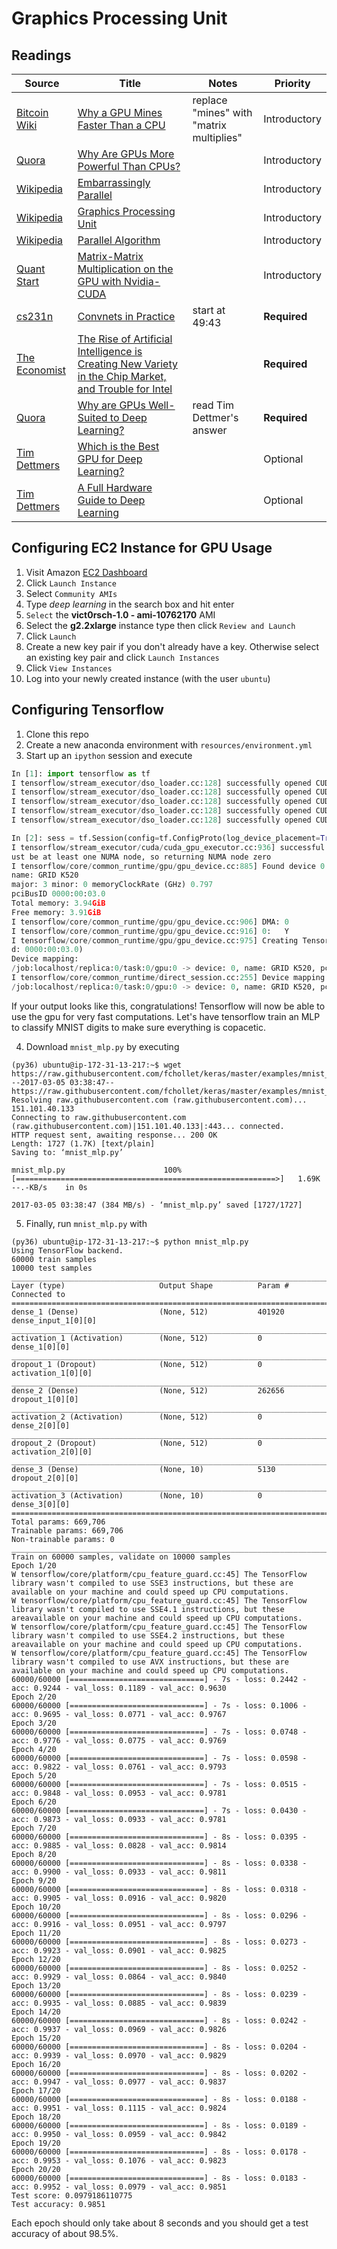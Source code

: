 # Graphics Processing Unit

## Readings

| Source | Title | Notes | Priority |
| ------ | ----- | ----- | -------- |
| [Bitcoin Wiki](https://en.bitcoin.it/wiki/Main_Page) | [Why a GPU Mines Faster Than a CPU](https://en.bitcoin.it/wiki/Why_a_GPU_mines_faster_than_a_CPU) | replace "mines" with "matrix multiplies" | Introductory
| [Quora](https://www.quora.com/) | [Why Are GPUs More Powerful Than CPUs?](https://www.quora.com/Why-are-GPUs-more-powerful-than-CPUs) | | Introductory
| [Wikipedia](https://en.wikipedia.org/wiki/Main_Page) | [Embarrassingly Parallel](https://en.wikipedia.org/wiki/Embarrassingly_parallel) | | Introductory
| [Wikipedia](https://en.wikipedia.org/wiki/Main_Page) | [Graphics Processing Unit](https://en.wikipedia.org/wiki/Graphics_processing_unit) | | Introductory
| [Wikipedia](https://en.wikipedia.org/wiki/Main_Page) | [Parallel Algorithm](https://en.wikipedia.org/wiki/Parallel_algorithm) | | Introductory
| [Quant Start](https://www.quantstart.com/) | [Matrix-Matrix Multiplication on the GPU with Nvidia-CUDA](https://www.quantstart.com/articles/Matrix-Matrix-Multiplication-on-the-GPU-with-Nvidia-CUDA) | | Introductory
| [cs231n](http://cs231n.stanford.edu/index.html) | [Convnets in Practice](https://www.youtube.com/watch?v=ue4RJdI8yRA&index=11&list=PLlJy-eBtNFt6EuMxFYRiNRS07MCWN5UIA) | start at 49:43 | **Required** |
| [The Economist](http://www.econmist.com/) | [The Rise of Artificial Intelligence is Creating New Variety in the Chip Market, and Trouble for Intel](http://www.economist.com/news/business/21717430-success-nvidia-and-its-new-computing-chip-signals-rapid-change-it-architecture) | | **Required**
| [Quora](https://www.quora.com/) | [Why are GPUs Well-Suited to Deep Learning?](https://www.quora.com/Why-are-GPUs-well-suited-to-deep-learning) | read Tim Dettmer's answer | **Required**
| [Tim Dettmers](http://timdettmers.com/) | [Which is the Best GPU for Deep Learning?](http://timdettmers.com/2014/08/14/which-gpu-for-deep-learning/) | | Optional
| [Tim Dettmers](http://timdettmers.com/) | [A Full Hardware Guide to Deep Learning](http://timdettmers.com/2015/03/09/deep-learning-hardware-guide/) | | Optional

## Configuring EC2 Instance for GPU Usage

1. Visit Amazon [EC2 Dashboard](https://us-west-1.console.aws.amazon.com/ec2/v2/home?region=us-west-1)
2. Click `Launch Instance`
3. Select `Community AMIs`
4. Type *deep learning* in the search box and hit enter
5. `Select` the **vict0rsch-1.0 - ami-10762170** AMI
6. Select the **g2.2xlarge** instance type then click `Review and Launch`
7. Click `Launch`
8. Create a new key pair if you don't already have a key. Otherwise select an existing key pair and click `Launch Instances`
9. Click `View Instances`
9. Log into your newly created instance (with the user `ubuntu`)

## Configuring Tensorflow

1. Clone this repo
2. Create a new anaconda environment with `resources/environment.yml`
3. Start up an `ipython` session and execute

 ```python
In [1]: import tensorflow as tf
I tensorflow/stream_executor/dso_loader.cc:128] successfully opened CUDA library libcublas.so locally
I tensorflow/stream_executor/dso_loader.cc:128] successfully opened CUDA library libcudnn.so locally
I tensorflow/stream_executor/dso_loader.cc:128] successfully opened CUDA library libcufft.so locally
I tensorflow/stream_executor/dso_loader.cc:128] successfully opened CUDA library libcuda.so.1 locally
I tensorflow/stream_executor/dso_loader.cc:128] successfully opened CUDA library libcurand.so locally

In [2]: sess = tf.Session(config=tf.ConfigProto(log_device_placement=True))
I tensorflow/stream_executor/cuda/cuda_gpu_executor.cc:936] successful NUMA node read from SysFS had negative value (-1), but there m
ust be at least one NUMA node, so returning NUMA node zero
I tensorflow/core/common_runtime/gpu/gpu_device.cc:885] Found device 0 with properties:
name: GRID K520
major: 3 minor: 0 memoryClockRate (GHz) 0.797
pciBusID 0000:00:03.0
Total memory: 3.94GiB
Free memory: 3.91GiB
I tensorflow/core/common_runtime/gpu/gpu_device.cc:906] DMA: 0
I tensorflow/core/common_runtime/gpu/gpu_device.cc:916] 0:   Y
I tensorflow/core/common_runtime/gpu/gpu_device.cc:975] Creating TensorFlow device (/gpu:0) -> (device: 0, name: GRID K520, pci bus i
d: 0000:00:03.0)
Device mapping:
/job:localhost/replica:0/task:0/gpu:0 -> device: 0, name: GRID K520, pci bus id: 0000:00:03.0
I tensorflow/core/common_runtime/direct_session.cc:255] Device mapping:
/job:localhost/replica:0/task:0/gpu:0 -> device: 0, name: GRID K520, pci bus id: 0000:00:03.0
```

 If your output looks like this, congratulations! Tensorflow will now be able to use the gpu for very fast computations. Let's have tensorflow train an MLP to classify MNIST digits to make sure everything is copacetic.

4. Download `mnist_mlp.py` by executing

 ```shell
(py36) ubuntu@ip-172-31-13-217:~$ wget https://raw.githubusercontent.com/fchollet/keras/master/examples/mnist_mlp.py
--2017-03-05 03:38:47--  https://raw.githubusercontent.com/fchollet/keras/master/examples/mnist_mlp.py
Resolving raw.githubusercontent.com (raw.githubusercontent.com)... 151.101.40.133
Connecting to raw.githubusercontent.com (raw.githubusercontent.com)|151.101.40.133|:443... connected.
HTTP request sent, awaiting response... 200 OK
Length: 1727 (1.7K) [text/plain]
Saving to: ‘mnist_mlp.py’

mnist_mlp.py                      100%[==========================================================>]   1.69K  --.-KB/s    in 0s

2017-03-05 03:38:47 (384 MB/s) - ‘mnist_mlp.py’ saved [1727/1727]
```

5. Finally, run `mnist_mlp.py` with

```shell
(py36) ubuntu@ip-172-31-13-217:~$ python mnist_mlp.py
Using TensorFlow backend.
60000 train samples
10000 test samples
____________________________________________________________________________________________________
Layer (type)                     Output Shape          Param #     Connected to
====================================================================================================
dense_1 (Dense)                  (None, 512)           401920      dense_input_1[0][0]
____________________________________________________________________________________________________
activation_1 (Activation)        (None, 512)           0           dense_1[0][0]
____________________________________________________________________________________________________
dropout_1 (Dropout)              (None, 512)           0           activation_1[0][0]
____________________________________________________________________________________________________
dense_2 (Dense)                  (None, 512)           262656      dropout_1[0][0]
____________________________________________________________________________________________________
activation_2 (Activation)        (None, 512)           0           dense_2[0][0]
____________________________________________________________________________________________________
dropout_2 (Dropout)              (None, 512)           0           activation_2[0][0]
____________________________________________________________________________________________________
dense_3 (Dense)                  (None, 10)            5130        dropout_2[0][0]
____________________________________________________________________________________________________
activation_3 (Activation)        (None, 10)            0           dense_3[0][0]
====================================================================================================
Total params: 669,706
Trainable params: 669,706
Non-trainable params: 0
____________________________________________________________________________________________________
Train on 60000 samples, validate on 10000 samples
Epoch 1/20
W tensorflow/core/platform/cpu_feature_guard.cc:45] The TensorFlow library wasn't compiled to use SSE3 instructions, but these are available on your machine and could speed up CPU computations.
W tensorflow/core/platform/cpu_feature_guard.cc:45] The TensorFlow library wasn't compiled to use SSE4.1 instructions, but these areavailable on your machine and could speed up CPU computations.
W tensorflow/core/platform/cpu_feature_guard.cc:45] The TensorFlow library wasn't compiled to use SSE4.2 instructions, but these areavailable on your machine and could speed up CPU computations.
W tensorflow/core/platform/cpu_feature_guard.cc:45] The TensorFlow library wasn't compiled to use AVX instructions, but these are available on your machine and could speed up CPU computations.
60000/60000 [==============================] - 7s - loss: 0.2442 - acc: 0.9244 - val_loss: 0.1189 - val_acc: 0.9630
Epoch 2/20
60000/60000 [==============================] - 7s - loss: 0.1006 - acc: 0.9695 - val_loss: 0.0771 - val_acc: 0.9767
Epoch 3/20
60000/60000 [==============================] - 7s - loss: 0.0748 - acc: 0.9776 - val_loss: 0.0775 - val_acc: 0.9769
Epoch 4/20
60000/60000 [==============================] - 7s - loss: 0.0598 - acc: 0.9822 - val_loss: 0.0761 - val_acc: 0.9793
Epoch 5/20
60000/60000 [==============================] - 7s - loss: 0.0515 - acc: 0.9848 - val_loss: 0.0953 - val_acc: 0.9781
Epoch 6/20
60000/60000 [==============================] - 7s - loss: 0.0430 - acc: 0.9873 - val_loss: 0.0933 - val_acc: 0.9781
Epoch 7/20
60000/60000 [==============================] - 8s - loss: 0.0395 - acc: 0.9885 - val_loss: 0.0828 - val_acc: 0.9814
Epoch 8/20
60000/60000 [==============================] - 8s - loss: 0.0338 - acc: 0.9900 - val_loss: 0.0933 - val_acc: 0.9811
Epoch 9/20
60000/60000 [==============================] - 8s - loss: 0.0318 - acc: 0.9905 - val_loss: 0.0916 - val_acc: 0.9820
Epoch 10/20
60000/60000 [==============================] - 8s - loss: 0.0296 - acc: 0.9916 - val_loss: 0.0951 - val_acc: 0.9797
Epoch 11/20
60000/60000 [==============================] - 8s - loss: 0.0273 - acc: 0.9923 - val_loss: 0.0901 - val_acc: 0.9825
Epoch 12/20
60000/60000 [==============================] - 8s - loss: 0.0252 - acc: 0.9929 - val_loss: 0.0864 - val_acc: 0.9840
Epoch 13/20
60000/60000 [==============================] - 8s - loss: 0.0239 - acc: 0.9935 - val_loss: 0.0885 - val_acc: 0.9839
Epoch 14/20
60000/60000 [==============================] - 8s - loss: 0.0242 - acc: 0.9937 - val_loss: 0.0969 - val_acc: 0.9826
Epoch 15/20
60000/60000 [==============================] - 8s - loss: 0.0204 - acc: 0.9939 - val_loss: 0.0970 - val_acc: 0.9829
Epoch 16/20
60000/60000 [==============================] - 8s - loss: 0.0202 - acc: 0.9947 - val_loss: 0.0977 - val_acc: 0.9837
Epoch 17/20
60000/60000 [==============================] - 8s - loss: 0.0188 - acc: 0.9951 - val_loss: 0.1115 - val_acc: 0.9824
Epoch 18/20
60000/60000 [==============================] - 8s - loss: 0.0189 - acc: 0.9950 - val_loss: 0.0959 - val_acc: 0.9842
Epoch 19/20
60000/60000 [==============================] - 8s - loss: 0.0178 - acc: 0.9953 - val_loss: 0.1076 - val_acc: 0.9823
Epoch 20/20
60000/60000 [==============================] - 8s - loss: 0.0183 - acc: 0.9952 - val_loss: 0.0979 - val_acc: 0.9851
Test score: 0.0979186110775
Test accuracy: 0.9851
```

Each epoch should only take about 8 seconds and you should get a test accuracy of about 98.5%.
